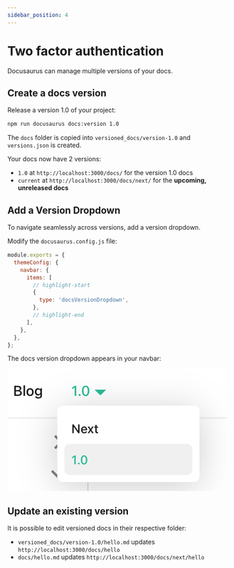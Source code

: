 ```yaml
---
sidebar_position: 4
---
```


# Two factor authentication

Docusaurus can manage multiple versions of your docs.

## Create a docs version

Release a version 1.0 of your project:

```bash
npm run docusaurus docs:version 1.0
```

The `docs` folder is copied into `versioned_docs/version-1.0` and `versions.json` is created.

Your docs now have 2 versions:

- `1.0` at `http://localhost:3000/docs/` for the version 1.0 docs
- `current` at `http://localhost:3000/docs/next/` for the **upcoming, unreleased docs**

## Add a Version Dropdown

To navigate seamlessly across versions, add a version dropdown.

Modify the `docusaurus.config.js` file:

```js title="docusaurus.config.js"
module.exports = {
  themeConfig: {
    navbar: {
      items: [
        // highlight-start
        {
          type: 'docsVersionDropdown',
        },
        // highlight-end
      ],
    },
  },
};
```

The docs version dropdown appears in your navbar:

![Docs Version Dropdown](/img/tutorial/docsVersionDropdown.png)

## Update an existing version

It is possible to edit versioned docs in their respective folder:

- `versioned_docs/version-1.0/hello.md` updates `http://localhost:3000/docs/hello`
- `docs/hello.md` updates `http://localhost:3000/docs/next/hello`
